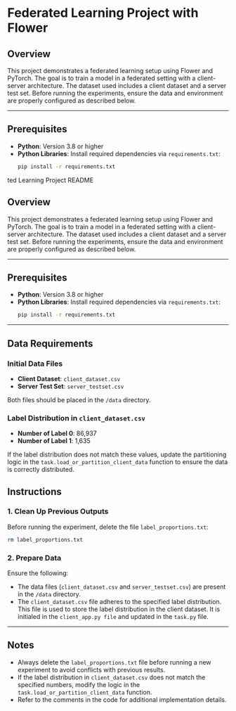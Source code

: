 #  Federated Learning Project with Flower 

## Overview
This project demonstrates a federated learning setup using Flower and PyTorch. The goal is to train a model in a federated setting with a client-server architecture. The dataset used includes a client dataset and a server test set. Before running the experiments, ensure the data and environment are properly configured as described below.

---

## Prerequisites
- **Python**: Version 3.8 or higher
- **Python Libraries**: Install required dependencies via `requirements.txt`:
  ```bash
  pip install -r requirements.txt
ted Learning Project README

## Overview
This project demonstrates a federated learning setup using Flower and PyTorch. The goal is to train a model in a federated setting with a client-server architecture. The dataset used includes a client dataset and a server test set. Before running the experiments, ensure the data and environment are properly configured as described below.

---

## Prerequisites
- **Python**: Version 3.8 or higher
- **Python Libraries**: Install required dependencies via `requirements.txt`:
  ```bash
  pip install -r requirements.txt
    ```

---

## Data Requirements

### Initial Data Files
- **Client Dataset**: `client_dataset.csv`
- **Server Test Set**: `server_testset.csv`

Both files should be placed in the `/data` directory.

### Label Distribution in `client_dataset.csv`
- **Number of Label 0**: 86,937  
- **Number of Label 1**: 1,635  

If the label distribution does not match these values, update the partitioning logic in the `task.load_or_partition_client_data` function to ensure the data is correctly distributed.

## Instructions

### 1. Clean Up Previous Outputs
Before running the experiment, delete the file `label_proportions.txt`:
```bash
rm label_proportions.txt
```

### 2. Prepare Data
Ensure the following:
- The data files (`client_dataset.csv` and `server_testset.csv`) are present in the `/data` directory.
- The `client_dataset.csv` file adheres to the specified label distribution.
This file is used to store the label distribution in the client dataset. It is initialed in the `client_app.py file` and updated in the `task.py` file.

---
## Notes
- Always delete the `label_proportions.txt` file before running a new experiment to avoid conflicts with previous results.
- If the label distribution in `client_dataset.csv` does not match the specified numbers, modify the logic in the `task.load_or_partition_client_data` function.
- Refer to the comments in the code for additional implementation details.
